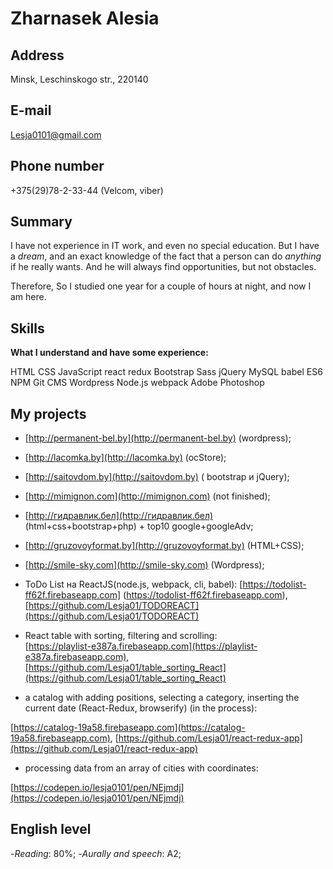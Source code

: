 

# Zharnasek Alesia  

## Address

Minsk, Leschinskogo str., 220140

## E-mail  
[Lesja0101@gmail.com](Lesja0101@gmail.com)

## Phone number

+375(29)78-2-33-44 (Velcom, viber)

##  Summary

I have not experience in IT work, and even no special education. But I have a *dream*, and an exact knowledge of the fact that a person can do *anything* if he really wants. And he will always find opportunities, but not obstacles. 
 
 Therefore, So I studied one year for a couple of hours at night, and now I am here.

 ##  Skills

 **What I understand and have some experience:**

 HTML  CSS  JavaScript  react redux Bootstrap  Sass  jQuery  MySQL  babel  ES6  NPM Git  CMS Wordpress  Node.js  webpack  Adobe Photoshop

 ##  My projects

- [http://permanent-bel.by](http://permanent-bel.by) (wordpress);  
- [http://lacomka.by](http://lacomka.by) (ocStore);  
- [http://saitovdom.by](http://saitovdom.by) ( bootstrap и jQuery);  
- [http://mimignon.com](http://mimignon.com) (not finished);  
- [http://гидравлик.бел](http://гидравлик.бел) (html+css+bootstrap+php) + top10 google+googleAdv;  
- [http://gruzovoyformat.by](http://gruzovoyformat.by) (HTML+CSS);  
- [http://smile-sky.com](http://smile-sky.com) (Wordpress);  



-  ToDo List на ReactJS(node.js, webpack, cli, babel):
[https://todolist-ff62f.firebaseapp.com] (https://todolist-ff62f.firebaseapp.com),
[https://github.com/Lesja01/TODOREACT](https://github.com/Lesja01/TODOREACT)

-  React table with sorting, filtering and scrolling:   
[https://playlist-e387a.firebaseapp.com](https://playlist-e387a.firebaseapp.com),  
[https://github.com/Lesja01/table_sorting_React](https://github.com/Lesja01/table_sorting_React)

- a catalog with adding positions, selecting a category, inserting the current date (React-Redux, browserify) (in the process):

[https://catalog-19a58.firebaseapp.com](https://catalog-19a58.firebaseapp.com),
[https://github.com/Lesja01/react-redux-app](https://github.com/Lesja01/react-redux-app)

- processing data from an array of cities with coordinates:

[https://codepen.io/lesja0101/pen/NEjmdj](https://codepen.io/lesja0101/pen/NEjmdj) 

## English level

-*Reading*: 80%;
-*Aurally and speech*: A2;


